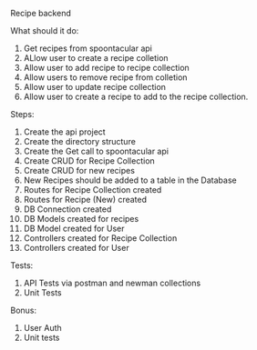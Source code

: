 Recipe backend

What should it do:

1. Get recipes from spoontacular api
2. ALlow user to create a recipe colletion
3. Allow user to add recipe to recipe collection
4. Allow users to remove recipe from colletion
5. Allow user to update recipe collection
6. Allow user to create a recipe to add to the recipe collection.

Steps:

1. Create the api project
2. Create the directory structure
3. Create the Get call to spoontacular api
4. Create CRUD for Recipe Collection
5. Create CRUD for new recipes
6. New Recipes should be added to a table in the Database
7. Routes for Recipe Collection created
8. Routes for Recipe (New) created
9. DB Connection created
10. DB Models created for recipes
11. DB Model created for User
12. Controllers created for Recipe Collection
13. Controllers created for User

Tests:

1. API Tests via postman and newman collections
2. Unit Tests

Bonus:

1. User Auth
2. Unit tests
